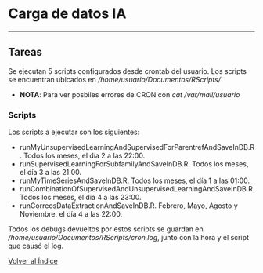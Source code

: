 # Carga de datos IA

---

## Tareas

Se ejecutan 5 scripts configurados desde crontab del usuario. Los scripts se encuentran ubicados en _/home/usuario/Documentos/RScripts/_

- **NOTA**: Para ver posbiles errores de CRON con _cat /var/mail/usuario_

### Scripts

Los scripts a ejecutar son los siguientes:

- runMyUnsupervisedLearningAndSupervisedForParentrefAndSaveInDB.R . Todos los meses, el día 2 a las 22:00.
- runSupervisedLearningForSubfamilyAndSaveInDB.R. Todos los meses, el día 3 a las 21:00.
- runMyTimeSeriesAndSaveInDB.R. Todos los meses, el día 1 a las 01:00.
- runCombinationOfSupervisedAndUnsupervisedLearningAndSaveInDB.R. Todos los meses, el dia 4 a las 23:00.
- runCorreosDataExtractionAndSaveInDB.R. Febrero, Mayo, Agosto y Noviembre, el día 4 a las 22:00.

Todos los debugs devueltos por estos scripts se guardan en _/home/usuario/Documentos/RScripts/cron.log_, junto con la hora y el script que causó el log.

[Volver al Índice](../../index.md)

